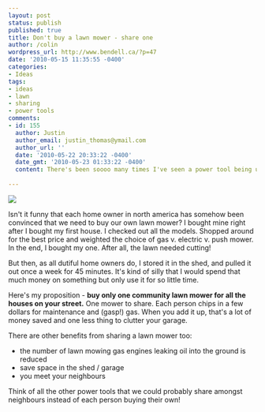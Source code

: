 ```yaml
---
layout: post
status: publish
published: true
title: Don't buy a lawn mower - share one
author: /colin
wordpress_url: http://www.bendell.ca/?p=47
date: '2010-05-15 11:35:55 -0400'
categories:
- Ideas
tags:
- ideas
- lawn
- sharing
- power tools
comments:
- id: 155
  author: Justin
  author_email: justin_thomas@ymail.com
  author_url: ''
  date: '2010-05-22 20:33:22 -0400'
  date_gmt: '2010-05-23 01:33:22 -0400'
  content: There's been soooo many times I've seen a power tool being used by a neighbour that I would love to borrow so that I don't have to rent/buy one...  I'm all for this!
  
---
```

![](/uploads/2009/02/lawn-mower.jpg)

Isn't it funny that each home owner in north america has somehow been convinced that we need to buy our own lawn mower? I bought mine right after I bought my first house. I checked out all the models. Shopped around for the best price and weighted the choice of gas v. electric v. push mower. In the end, I bought my one. After all, the lawn needed cutting!

But then, as all dutiful home owners do, I stored it in the shed, and pulled it out once a week for 45 minutes. It's kind of silly that I would spend that much money on something but only use it for so little time.

Here's my proposition - **buy only one community lawn mower for all the houses on your street.** One mower to share. Each person chips in a few dollars for maintenance and (gasp!) gas. When you add it up, that's a lot of money saved and one less thing to clutter your garage.

There are other benefits from sharing a lawn mower too:

* the number of lawn mowing gas engines leaking oil into the ground is reduced
* save space in the shed / garage
* you meet your neighbours

Think of all the other power tools that we could probably share amongst neighbours instead of each person buying their own!
